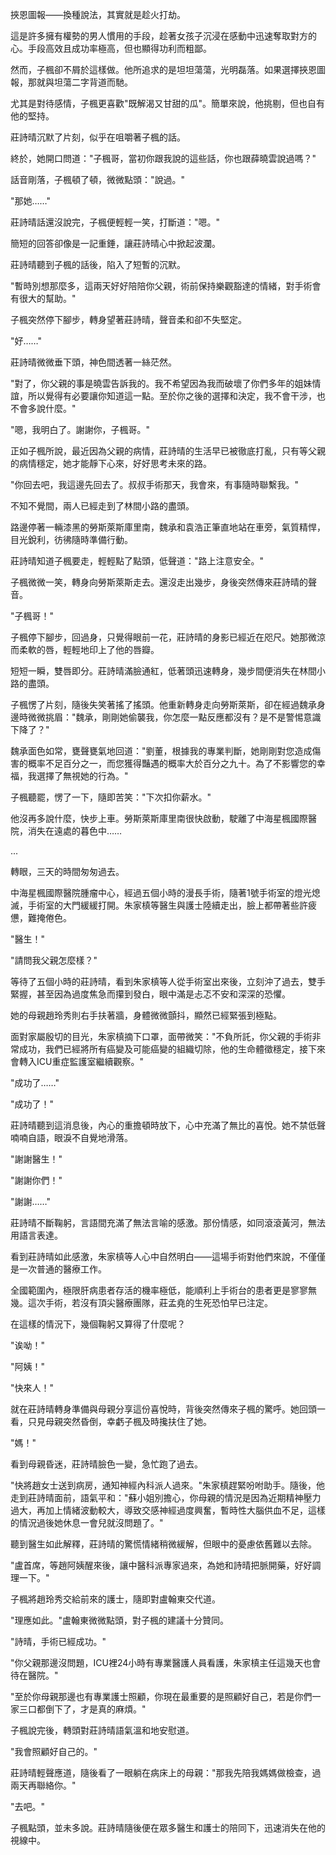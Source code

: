 

挾恩圖報——換種說法，其實就是趁火打劫。  

這是許多擁有權勢的男人慣用的手段，趁著女孩子沉浸在感動中迅速奪取對方的心。手段高效且成功率極高，但也顯得功利而粗鄙。  

然而，子楓卻不屑於這樣做。他所追求的是坦坦蕩蕩，光明磊落。如果選擇挾恩圖報，那就與坦蕩二字背道而馳。  

尤其是對待感情，子楓更喜歡"既解渴又甘甜的瓜"。簡單來說，他挑剔，但也自有他的堅持。  

莊詩晴沉默了片刻，似乎在咀嚼著子楓的話。  

終於，她開口問道："子楓哥，當初你跟我說的這些話，你也跟薛曉雲說過嗎？"  

話音剛落，子楓頓了頓，微微點頭："說過。"  

"那她……"  

莊詩晴話還沒說完，子楓便輕輕一笑，打斷道："嗯。"  

簡短的回答卻像是一記重錘，讓莊詩晴心中掀起波瀾。

莊詩晴聽到子楓的話後，陷入了短暫的沉默。  

"暫時別想那麼多，這兩天好好陪陪你父親，術前保持樂觀豁達的情緒，對手術會有很大的幫助。"  

子楓突然停下腳步，轉身望著莊詩晴，聲音柔和卻不失堅定。  

"好……"  

莊詩晴微微垂下頭，神色間透著一絲茫然。  

"對了，你父親的事是曉雲告訴我的。我不希望因為我而破壞了你們多年的姐妹情誼，所以覺得有必要讓你知道這一點。至於你之後的選擇和決定，我不會干涉，也不會多說什麼。"  

"嗯，我明白了。謝謝你，子楓哥。"  

正如子楓所說，最近因為父親的病情，莊詩晴的生活早已被徹底打亂，只有等父親的病情穩定，她才能靜下心來，好好思考未來的路。  

"你回去吧，我這邊先回去了。叔叔手術那天，我會來，有事隨時聯繫我。"  

不知不覺間，兩人已經走到了林間小路的盡頭。  

路邊停著一輛漆黑的勞斯萊斯庫里南，魏承和袁浩正筆直地站在車旁，氣質精悍，目光銳利，彷彿隨時準備行動。  

莊詩晴知道子楓要走，輕輕點了點頭，低聲道："路上注意安全。"  

子楓微微一笑，轉身向勞斯萊斯走去。還沒走出幾步，身後突然傳來莊詩晴的聲音。  

"子楓哥！"  

子楓停下腳步，回過身，只覺得眼前一花，莊詩晴的身影已經近在咫尺。她那微涼而柔軟的唇，輕輕地印上了他的唇瓣。  

短短一瞬，雙唇即分。莊詩晴滿臉通紅，低著頭迅速轉身，幾步間便消失在林間小路的盡頭。  

子楓愣了片刻，隨後失笑著搖了搖頭。他重新轉身走向勞斯萊斯，卻在經過魏承身邊時微微挑眉："魏承，剛剛她偷襲我，你怎麼一點反應都沒有？是不是警惕意識下降了？"  

魏承面色如常，甕聲甕氣地回道："劉董，根據我的專業判斷，她剛剛對您造成傷害的概率不足百分之一，而您獲得豔遇的概率大於百分之九十。為了不影響您的幸福，我選擇了無視她的行為。"  

子楓聽罷，愣了一下，隨即苦笑："下次扣你薪水。"  

他沒再多說什麼，快步上車。勞斯萊斯庫里南很快啟動，駛離了中海星楓國際醫院，消失在遠處的暮色中……

...

轉眼，三天的時間匆匆過去。  

中海星楓國際醫院腫瘤中心，經過五個小時的漫長手術，隨著1號手術室的燈光熄滅，手術室的大門緩緩打開。朱家槙等醫生與護士陸續走出，臉上都帶著些許疲憊，難掩倦色。  

"醫生！"  

"請問我父親怎麼樣？"  

等待了五個小時的莊詩晴，看到朱家槙等人從手術室出來後，立刻沖了過去，雙手緊握，甚至因為過度焦急而攥到發白，眼中滿是忐忑不安和深深的恐懼。  

她的母親趙玲秀則右手扶著牆，身體微微顫抖，顯然已經緊張到極點。  

面對家屬殷切的目光，朱家槙摘下口罩，面帶微笑："不負所託，你父親的手術非常成功，我們已經將所有癌變及可能癌變的組織切除，他的生命體徵穩定，接下來會轉入ICU重症監護室繼續觀察。"  

"成功了……"  

"成功了！"  

莊詩晴聽到這消息後，內心的重擔頓時放下，心中充滿了無比的喜悅。她不禁低聲喃喃自語，眼淚不自覺地滑落。  

"謝謝醫生！"  

"謝謝你們！"  

"謝謝……"  

莊詩晴不斷鞠躬，言語間充滿了無法言喻的感激。那份情感，如同滾滾黃河，無法用語言表達。  

看到莊詩晴如此感激，朱家槙等人心中自然明白——這場手術對他們來說，不僅僅是一次普通的醫療工作。  

全國範圍內，極限肝病患者存活的機率極低，能順利上手術台的患者更是寥寥無幾。這次手術，若沒有頂尖醫療團隊，莊孟堯的生死恐怕早已注定。  

在這樣的情況下，幾個鞠躬又算得了什麼呢？  

"诶呦！"  

"阿姨！"  

"快來人！"  

就在莊詩晴轉身準備與母親分享這份喜悅時，背後突然傳來子楓的驚呼。她回頭一看，只見母親突然昏倒，幸虧子楓及時攙扶住了她。  

"媽！"  

看到母親昏迷，莊詩晴臉色一變，急忙跑了過去。  

"快將趙女士送到病房，通知神經內科派人過來。"朱家槙趕緊吩咐助手。隨後，他走到莊詩晴面前，語氣平和："蘇小姐別擔心，你母親的情況是因為近期精神壓力過大，再加上情緒波動較大，導致交感神經過度興奮，暫時性大腦供血不足，這樣的情況過後她休息一會兒就沒問題了。"  

聽到醫生如此解釋，莊詩晴的驚慌情緒稍微緩解，但眼中的憂慮依舊難以去除。  

"盧首席，等趙阿姨醒來後，讓中醫科派專家過來，為她和詩晴把脈開藥，好好調理一下。"  

子楓將趙玲秀交給前來的護士，隨即對盧翰東交代道。  

"理應如此。"盧翰東微微點頭，對子楓的建議十分贊同。  

"詩晴，手術已經成功。"  

"你父親那邊沒問題，ICU裡24小時有專業醫護人員看護，朱家槙主任這幾天也會待在醫院。"  

"至於你母親那邊也有專業護士照顧，你現在最重要的是照顧好自己，若是你們一家三口都倒下了，才是真的麻煩。"  

子楓說完後，轉頭對莊詩晴語氣溫和地安慰道。  

"我會照顧好自己的。"  

莊詩晴輕聲應道，隨後看了一眼躺在病床上的母親："那我先陪我媽媽做檢查，過兩天再聯絡你。"  

"去吧。"  

子楓點頭，並未多說。莊詩晴隨後便在眾多醫生和護士的陪同下，迅速消失在他的視線中。  

